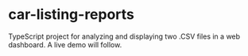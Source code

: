 # car-listing-reports
TypeScript project for analyzing and displaying two .CSV files in a web dashboard. A live demo will follow.
